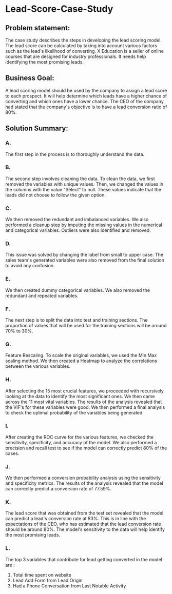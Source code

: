 # Lead-Score-Case-Study

## Problem statement:
The case study describes the steps in developing the lead scoring model. The lead
score can be calculated by taking into account various factors such as the lead's
likelihood of converting. X Education is a seller of online courses that are designed
for industry professionals. It needs help identifying the most promising leads.
## Business Goal:
A lead scoring model should be used by the company to assign a lead score to each
prospect. It will help determine which leads have a higher chance of converting and
which ones have a lower chance. The CEO of the company had stated that the
company's objective is to have a lead conversion ratio of 80%.
## Solution Summary:
### A. 
The first step in the process is to thoroughly understand the data.
### B. 
The second step involves cleaning the data. To clean the data, we first removed the
variables with unique values. Then, we changed the values in the columns with the
value "Select" to null. These values indicate that the leads did not choose to follow
the given option.
### C. 
We then removed the redundant and imbalanced variables. We also performed a
cleanup step by imputing the missing values in the numerical and categorical
variables. Outliers were also identified and removed.
### D. 
This issue was solved by changing the label from small to upper case. The sales
team's generated variables were also removed from the final solution to avoid any
confusion.
### E. 
We then created dummy categorical variables. We also removed the redundant and
repeated variables.
### F. 
The next step is to split the data into test and training sections. The proportion of
values that will be used for the training sections will be around 70% to 30%.
### G. 
Feature Rescaling. To scale the original variables, we used the Min Max scaling
method. We then created a Heatmap to analyze the correlations between the
various variables.
### H. 
After selecting the 15 most crucial features, we proceeded with recursively
looking at the data to identify the most significant ones. We then came across the
11 most vital variables. The results of the analysis revealed that the VIF's for these
variables were good. We then performed a final analysis to check the optimal
probability of the variables being generated.
### I. 
After creating the ROC curve for the various features, we checked the sensitivity,
specificity, and accuracy of the model. We also performed a precision and recall
test to see if the model can correctly predict 80% of the cases.
### J. 
We then performed a conversion probability analysis using the sensitivity and
specificity metrics. The results of the analysis revealed that the model can
correctly predict a conversion rate of 77.59%.
### K. 
The lead score that was obtained from the test set revealed that the model can
predict a lead's conversion rate at 83%. This is in line with the expectations of the
CEO, who has estimated that the lead conversion rate should be around 80%. The
model's sensitivity to the data will help identify the most promising leads.
### L. 
The top 3 variables that contribute for lead getting converted in the model are :
1. Total time spent on website
2. Lead Add Form from Lead Origin
3. Had a Phone Conversation from Last Notable Activity
